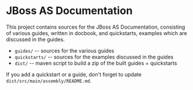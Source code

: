 JBoss AS Documentation 
======================

This project contains sources for the JBoss AS Documentation, consisting of various guides,
written in docbook, and quickstarts, examples which are discussed in the guides.

* `guides/`  -- sources for the various guides
* `quickstarts/` -- sources for the examples discussed in the guides
* `dist/` -- maven script to build a zip of the built guides + quickstarts

If you add a quickstart or a guide, don't forget to update `dist/src/main/assembly/README.md`.
